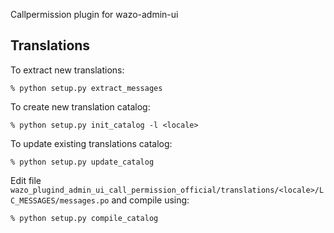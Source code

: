 Callpermission plugin for wazo-admin-ui

Translations
------------

To extract new translations:

    % python setup.py extract_messages

To create new translation catalog:

    % python setup.py init_catalog -l <locale>

To update existing translations catalog:

    % python setup.py update_catalog

Edit file `wazo_plugind_admin_ui_call_permission_official/translations/<locale>/LC_MESSAGES/messages.po` and compile
using:

    % python setup.py compile_catalog

